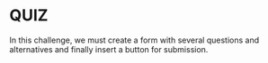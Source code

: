 # QUIZ

In this challenge, we must create a form with several questions and alternatives and finally insert a button for submission.
